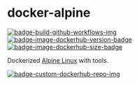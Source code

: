 # docker-alpine

[![badge-build-github-workflows-img][]][badge-build-github-workflows-src] [![badge-image-dockerhub-version-badge][]][badge-image-dockerhub-tags-src] [![badge-image-dockerhub-size-badge][]][badge-image-dockerhub-tags-src]

[badge-build-github-workflows-img]: https://github.com/joeltimothyoh/docker-alpine/workflows/build/badge.svg
[badge-build-github-workflows-src]: https://github.com/joeltimothyoh/docker-alpine/actions
[badge-image-dockerhub-src]: https://hub.docker.com/r/joeltimothyoh/alpine
[badge-image-dockerhub-tags-src]: https://hub.docker.com/r/joeltimothyoh/alpine/tags
[badge-image-dockerhub-version-badge]: https://img.shields.io/docker/v/joeltimothyoh/alpine/latest?label=v<tag>&style=flat-square
[badge-image-dockerhub-size-badge]: https://img.shields.io/docker/image-size/joeltimothyoh/alpine/latest?style=flat-square
[badge-custom-dockerhub-repo-img]: https://img.shields.io/badge/docker%20hub-joeltimothyoh/alpine-blue.svg?logo=docker&logoColor=2596EC&color=0D597F&label=&labelColor=&style=popout-square

Dockerized [Alpine Linux](https://hub.docker.com/_/alpine) with tools.

[![badge-custom-dockerhub-repo-img][]][badge-image-dockerhub-src]
